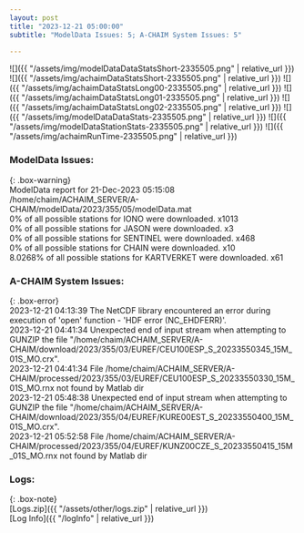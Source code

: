 ```yaml
---
layout: post
title: "2023-12-21 05:00:00"
subtitle: "ModelData Issues: 5; A-CHAIM System Issues: 5"

---
```


![]({{ "/assets/img/modelDataDataStatsShort-2335505.png" | relative_url }})
![]({{ "/assets/img/achaimDataStatsShort-2335505.png" | relative_url }})
![]({{ "/assets/img/achaimDataStatsLong00-2335505.png" | relative_url }})
![]({{ "/assets/img/achaimDataStatsLong01-2335505.png" | relative_url }})
![]({{ "/assets/img/achaimDataStatsLong02-2335505.png" | relative_url }})
![]({{ "/assets/img/modelDataDataStats-2335505.png" | relative_url }})
![]({{ "/assets/img/modelDataStationStats-2335505.png" | relative_url }})
![]({{ "/assets/img/achaimRunTime-2335505.png" | relative_url }})


### ModelData Issues:  
  
{: .box-warning}  
 ModelData report for 21-Dec-2023 05:15:08   
 /home/chaim/ACHAIM_SERVER/A-CHAIM/modelData/2023/355/05/modelData.mat   
 0% of all possible stations for IONO were downloaded. x1013   
 0% of all possible stations for JASON were downloaded. x3   
 0% of all possible stations for SENTINEL were downloaded. x468   
 0% of all possible stations for CHAIN were downloaded. x10   
 8.0268% of all possible stations for KARTVERKET were downloaded. x61   
  
### A-CHAIM System Issues:  
  
{: .box-error}  
2023-12-21 04:13:39 The NetCDF library encountered an error during execution of 'open' function - 'HDF error (NC_EHDFERR)'.  
2023-12-21 04:41:34 Unexpected end of input stream when attempting to GUNZIP the file "/home/chaim/ACHAIM_SERVER/A-CHAIM/download/2023/355/03/EUREF/CEU100ESP_S_20233550345_15M_01S_MO.crx".  
2023-12-21 04:41:34 File /home/chaim/ACHAIM_SERVER/A-CHAIM/processed/2023/355/03/EUREF/CEU100ESP_S_20233550330_15M_01S_MO.rnx not found by Matlab dir  
2023-12-21 05:48:38 Unexpected end of input stream when attempting to GUNZIP the file "/home/chaim/ACHAIM_SERVER/A-CHAIM/download/2023/355/04/EUREF/KURE00EST_S_20233550400_15M_01S_MO.crx".  
2023-12-21 05:52:58 File /home/chaim/ACHAIM_SERVER/A-CHAIM/processed/2023/355/04/EUREF/KUNZ00CZE_S_20233550415_15M_01S_MO.rnx not found by Matlab dir  

### Logs:  
  
{: .box-note}  
[Logs.zip]({{ "/assets/other/logs.zip" | relative_url }})  
[Log Info]({{ "/logInfo" | relative_url }})  

